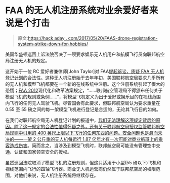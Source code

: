 # FAA 的无人机注册系统对业余爱好者来说是个打击

> 原文:[https://hack aday . com/2017/05/20/FAAS-drone-registration-system-strike-down-for-hobbies/](https://hackaday.com/2017/05/20/faas-drone-registration-system-struck-down-for-hobbyists/)

美国华盛顿巡回上诉法院否决了一项要求娱乐无人机用户和航模飞行员向联邦航空局注册无人机的规定。

这开始于一位 RC 爱好者兼律师[John Taylor]对 FAA[提起诉讼，质疑 FAA 无人机登记计划](http://hackaday.com/2016/09/26/dont-like-the-faas-drone-registration-sue-them/)的合法性。这种无人机注册始于去年年初，美国联邦航空局要求几乎所有的无人机和模型飞机都要在一个新的在线系统中注册。这个注册系统引起了很大的恐慌；[FAA 2012](http://www.gpo.gov/fdsys/pkg/CRPT-112hrpt381/pdf/CRPT-112hrpt381.pdf)现代化和改革法案规定，“……联邦航空管理局不得颁布任何关于模型飞机的规则或条例……”，将模型飞机定义为出于爱好或娱乐目的在视线范围内飞行的任何无人驾驶飞机。尽管国会有此要求，但联邦航空局认为要求重量在 0.55 至 55 磅之间的每一架模型飞机进行登记是合适的，无论其飞行目的如何。

在我们对联邦航空局无人机登记计划的报道中，[我们无法理解这项规定背后的原因。除了这一规定的合法性值得怀疑之外，还有关于联邦航空局授权监管联邦航空局规则中引用的 400 英尺上限以下飞行的任何东西的问题。安全问题也是悬而未决的——一架 2 公斤重的无人机每运行 1.87 亿年才有一次](http://hackaday.com/2015/12/21/heres-the-reason-the-faas-drone-registration-system-doesnt-make-sense/)[可能对商业航班上的乘客造成伤害](http://mercatus.org/publication/do-consumer-drones-endanger-national-airspace-evidence-wildlife-strike-data)。简而言之，当涉及到模型飞机时，联邦航空局可能没有管理空中交通、认证和国家领空安全的授权。

虽然巡回法院取消了模型飞机的注册规则，但这只适用于小型(55 磅以下)飞机和视线范围内飞行的四轴飞行器。商业无人机运营商仍然属于联邦航空局的权限范围，对他们来说，无人机注册系统将继续存在。